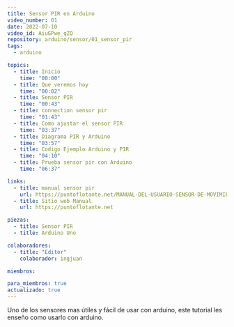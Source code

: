```yaml
---
title: Sensor PIR en Arduino
video_number: 01
date: 2022-07-10
video_id: AiuGPwe_qZQ
repository: arduino/sensor/01_sensor_pir
tags:
  - arduino

topics:
  - title: Inicio
    time: "00:00"
  - title: Que veremos hoy
    time: "00:02"
  - title: Sensor PIR
    time: "00:43"
  - title: connection sensor pir
    time: "01:43"
  - title: Como ajustar el sensor PIR
    time: "03:37"
  - title: Diagrama PIR y Arduino
    time: "03:57"
  - title: Codigo Ejemplo Arduino y PIR
    time: "04:10"
  - title: Prueba sensor pir con Arduino
    time: "06:37"

links:
  - title: manual sensor pir
    url: https://puntoflotante.net/MANUAL-DEL-USUARIO-SENSOR-DE-MOVIMIENTO-PIR-HC-SR501.pdf
  - title: Sitio web Manual
    url: https://puntoflotante.net

piezas:
  - title: Sensor PIR
  - title: Arduino Uno

colaboradores:
  - title: "Editor"
    colaborador: ingjuan

miembros:

para_miembros: true
actualizado: true
---
```


Uno de los sensores mas útiles y fácil de usar con arduino, este tutorial les enseño como usarlo con arduino.
